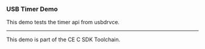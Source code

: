 ### USB Timer Demo

This demo tests the timer api from usbdrvce.

---

This demo is part of the CE C SDK Toolchain.
